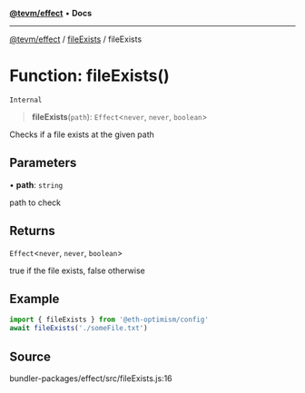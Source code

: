 [**@tevm/effect**](../../README.md) • **Docs**

***

[@tevm/effect](../../modules.md) / [fileExists](../README.md) / fileExists

# Function: fileExists()

`Internal`

> **fileExists**(`path`): `Effect`\<`never`, `never`, `boolean`\>

Checks if a file exists at the given path

## Parameters

• **path**: `string`

path to check

## Returns

`Effect`\<`never`, `never`, `boolean`\>

true if the file exists, false otherwise

## Example

```typescript
import { fileExists } from '@eth-optimism/config'
await fileExists('./someFile.txt')
```

## Source

bundler-packages/effect/src/fileExists.js:16
